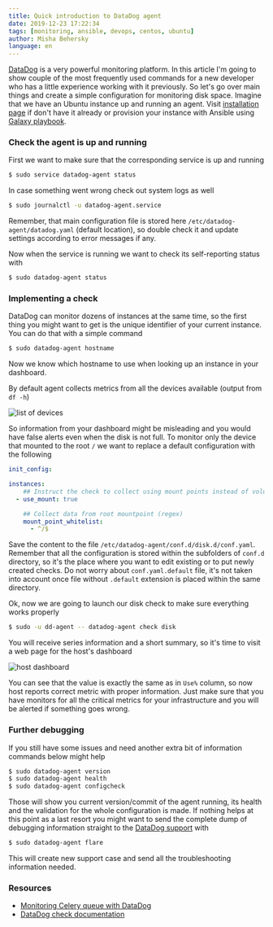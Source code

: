 ```yaml
---
title: Quick introduction to DataDog agent
date: 2019-12-23 17:22:34
tags: [monitoring, ansible, devops, centos, ubuntu]
author: Misha Behersky
language: en
---
```


[DataDog](https://www.datadoghq.com/) is a very powerful monitoring platform. In this article I'm going to show couple of the most frequently used commands for a new developer who has a little experience working with it previously. So let's go over main things and create a simple configuration for monitoring disk space. Imagine that we have an Ubuntu instance up and running an agent. Visit [installation page](https://docs.datadoghq.com/getting_started/agent/?tab=datadogussite#installation) if don't have it already or provision your instance with Ansible using [Galaxy playbook](https://galaxy.ansible.com/DataDog/datadog).

### Check the agent is up and running
First we want to make sure that the corresponding service is up and running

```bash
$ sudo service datadog-agent status
```

In case something went wrong check out system logs as well

```bash
$ sudo journalctl -u datadog-agent.service
```

Remember, that main configuration file is stored here `/etc/datadog-agent/datadog.yaml` (default location), so double check it and update settings according to error messages if any.

Now when the service is running we want to check its self-reporting status with

```bash
$ sudo datadog-agent status
```


### Implementing a check
DataDog can monitor dozens of instances at the same time, so the first thing you might want to get is the unique identifier of your current instance. You can do that with a simple command

```bash
$ sudo datadog-agent hostname
```

Now we know which hostname to use when looking up an instance in your dashboard.

By default agent collects metrics from all the devices available (output from `df -h`)

![list of devices](/old/article/726350524c38334d99498eb05d334e41.png)

So information from your dashboard might be misleading and you would have false alerts even when the disk is not full. To monitor only the device that mounted to the root `/` we want to replace a default configuration with the following

```yaml
init_config:

instances:
    ## Instruct the check to collect using mount points instead of volumes.
  - use_mount: true

    ## Collect data from root mountpoint (regex)
    mount_point_whitelist:
      - ^/$
```

Save the content to the file `/etc/datadog-agent/conf.d/disk.d/conf.yaml`. Remember that all the configuration is stored within the subfolders of `conf.d` directory, so it's the place where you want to edit existing or to put newly created checks. Do not worry about `conf.yaml.default` file, it's not taken into account once file without `.default` extension is placed within the same directory.

Ok, now we are going to launch our disk check to make sure everything works properly

```bash
$ sudo -u dd-agent -- datadog-agent check disk
```

You will receive series information and a short summary, so it's time to visit a web page for the host's dashboard

![host dashboard](/old/article/b8d6e30b2b8738e591f5d9761fa68dd4.png)

You can see that the value is exactly the same as in `Use%` column, so now host reports correct metric with proper information. Just make sure that you have monitors for all the critical metrics for your infrastructure and you will be alerted if something goes wrong.

### Further debugging
If you still have some issues and need another extra bit of information commands below might help

```bash
$ sudo datadog-agent version
$ sudo datadog-agent health
$ sudo datadog-agent configcheck
```

Those will show you current version/commit of the agent running, its health and the validation for the whole configuration is made. If nothing helps at this point as a last resort you might want to send the complete dump of debugging information straight to the [DataDog support](https://docs.datadoghq.com/agent/troubleshooting/send_a_flare) with

```bash
$ sudo datadog-agent flare
```

This will create new support case and send all the troubleshooting information needed.

### Resources
* [Monitoring Celery queue with DataDog](monitoring-celery-queue-with-datadog)
* [DataDog check documentation](https://docs.datadoghq.com/monitors/check_summary/)
